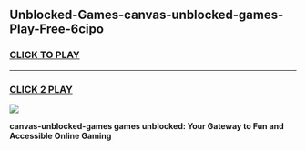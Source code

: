 
## Unblocked-Games-canvas-unblocked-games-Play-Free-6cipo
<h3>
<a href="https://premium76.site?title=canvas-unblocked-games&ref=20A">CLICK TO PLAY</a></h3>
<hr>

<h3>
<a href="https://premium76.site?title=canvas-unblocked-games&ref=20A">CLICK 2 PLAY</a>
  
</h3>

<a href="https://premium76.site?title=canvas-unblocked-games&ref=20A"><img src="https://clearcache.store/games.png"></a>


**canvas-unblocked-games games unblocked: Your Gateway to Fun and Accessible Online Gaming**
